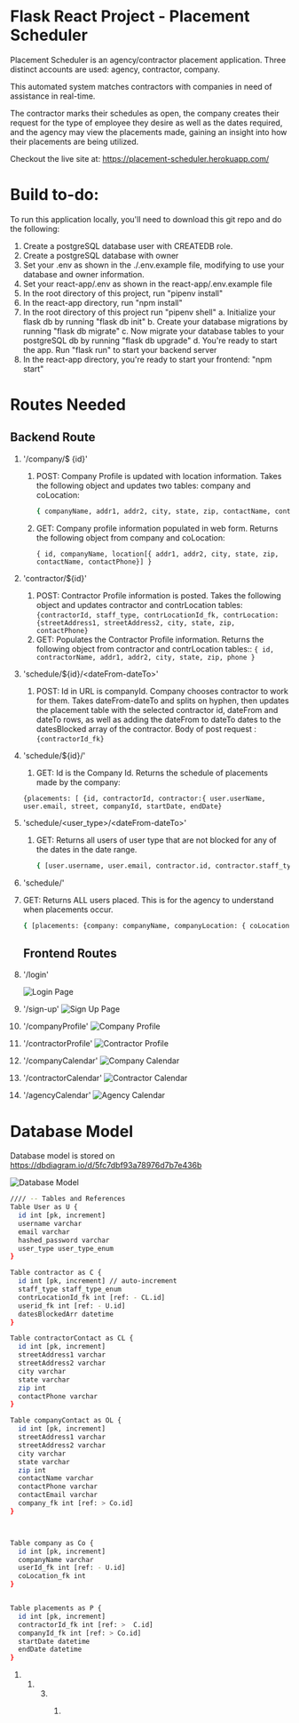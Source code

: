 # Flask React Project - Placement Scheduler

Placement Scheduler is an agency/contractor placement application.  Three distinct accounts are used:  agency, contractor, company.

This automated system matches contractors with companies in need of assistance in real-time.

The contractor marks their schedules as open, the company creates their request for the type of employee they desire as well as the dates required, and the agency may view the placements made, gaining an insight into how their placements are being utilized.

Checkout the live site at:  https://placement-scheduler.herokuapp.com/

# Build to-do:

To run this application locally, you'll need to download this git repo and do the following:

1.  Create a postgreSQL database user with CREATEDB role.
2.  Create a postgreSQL database with owner <yourPostgreSQL db user>
3.  Set your .env as shown in the ./.env.example file, modifying to use your database and owner information.
4.  Set your react-app/.env as shown in the react-app/.env.example file
5.  In the root directory of this project, run "pipenv install"
6.  In the react-app directory, run "npm install"
7.  In the root directory of this project run "pipenv shell"
    a.  Initialize your flask db by running "flask db init"
    b.  Create your database migrations by running "flask db migrate"
    c.  Now migrate your database tables to your postgreSQL db by running "flask db upgrade"
    d.  You're ready to start the app.  Run "flask run" to start your backend server
8.  In the react-app directory, you're ready to start your frontend:  "npm start"


# Routes Needed

## Backend Route

1. '/company/$ {id}'

   1. POST:  Company Profile is updated with location information.
      Takes the following object and updates two tables:  company and coLocation:

      ```bash
      { companyName, addr1, addr2, city, state, zip, contactName, contactPhone }
      ```
   2. GET:  Company profile information populated in web form.
      Returns the following object from company and coLocation:

      ```
      { id, companyName, location[{ addr1, addr2, city, state, zip, contactName, contactPhone}] }
      ```
2. 'contractor/${id}'

   1. POST: Contractor Profile information is posted.
      Takes the following object and updates contractor and contrLocation tables:
      ```{contractorId, staff_type, contrLocationId_fk, contrLocation: {streetAddress1, streetAddress2, city, state, zip, contactPhone}```
   2. GET:  Populates the Contractor Profile information.
      Returns the following object from contractor and contrLocation tables::
      ```{ id, contractorName, addr1, addr2, city, state, zip, phone }```
3. 'schedule/${id}/&lt;dateFrom-dateTo&gt;'

   1. POST:  Id in URL is companyId.  Company chooses contractor to work for them.
      Takes dateFrom-dateTo and splits on hyphen, then updates the placement table with the selected contractor id, dateFrom and dateTo rows, as well as adding the dateFrom to dateTo dates to the datesBlocked array of the contractor.
      Body of post request :
      ```{contractorId_fk}```
4. 'schedule/${id}/'

   1. GET:  Id is the Company Id.  Returns the schedule of placements made by the company:

   ```{placements: [ {id, contractorId, contractor:{ user.userName, user.email, street, companyId, startDate, endDate}
   {placements: [ {id, contractorId, contractor:{ user.userName, user.email, street, companyId, startDate, endDate}
   ```
5. 'schedule/\<user_type\>/\<dateFrom-dateTo\>'

   1. GET:  Returns all users of user type that are not blocked for any of the dates in the date range.
      ```bash
      { [user.username, user.email, contractor.id, contractor.staff_type, contrLocation: { streetAddress1, streetAddress2, city, state, zip, contactPhone }, contractor.datesBlockedArr]
      ```
6. 'schedule/'
7. GET:  Returns ALL users placed. This is for the agency to understand when placements occur.

   ```bash
   { [placements: {company: companyName, companyLocation: { coLocation.streetAddress1, coLocation.streetAddress2, coLocation.city, coLocation.state, coLocation.zip, coLocation.contactName, coLocation.contactEmail, coLocation.contactPhone} contractor: { contractor.id, contractor.staff_type contrLocation: { contrLocation.streetAddress1, contrLocation.streetAddress2, contrLocation.city, contrLocation.state, contrLocation.zip, contrLocation.contactPhone}} ]
   ```

   ## Frontend Routes
8. '/login'

   ![Login Page](./docs/images/Login.png)
9. '/sign-up'
   ![Sign Up Page](./docs/images/SignUp.png)
10. '/companyProfile'
    ![Company Profile](./docs/images/CompanyProfile.png)
11. '/contractorProfile'
    ![Contractor Profile](./docs/images/ContractorProfile.png)
12. '/companyCalendar'
    ![Company Calendar](./docs/images/CompanyCalendar.png)
13. '/contractorCalendar'
    ![Contractor Calendar](./docs/images/ContractorCalendar.png)
14. '/agencyCalendar'
    ![Agency Calendar](./docs/images/AgencyCalendar.png)

# Database Model

Database model is stored on https://dbdiagram.io/d/5fc7dbf93a78976d7b7e436b

![Database Model](./docs/images/DBModel.png)

```bash
//// -- Tables and References
Table User as U {
  id int [pk, increment]
  username varchar
  email varchar 
  hashed_password varchar 
  user_type user_type_enum
}

Table contractor as C {
  id int [pk, increment] // auto-increment
  staff_type staff_type_enum
  contrLocationId_fk int [ref: - CL.id]
  userid_fk int [ref: - U.id]
  datesBlockedArr datetime
}

Table contractorContact as CL {
  id int [pk, increment]
  streetAddress1 varchar
  streetAddress2 varchar
  city varchar
  state varchar
  zip int
  contactPhone varchar
}

Table companyContact as OL {
  id int [pk, increment]
  streetAddress1 varchar 
  streetAddress2 varchar 
  city varchar 
  state varchar 
  zip int 
  contactName varchar 
  contactPhone varchar
  contactEmail varchar
  company_fk int [ref: > Co.id]
}



Table company as Co {
  id int [pk, increment]
  companyName varchar
  userId_fk int [ref: - U.id]
  coLocation_fk int
}


Table placements as P {
  id int [pk, increment]
  contractorId_fk int [ref: >  C.id]
  companyId_fk int [ref: > Co.id]
  startDate datetime
  endDate datetime
}

```


1. 1. 3. 1. ```
